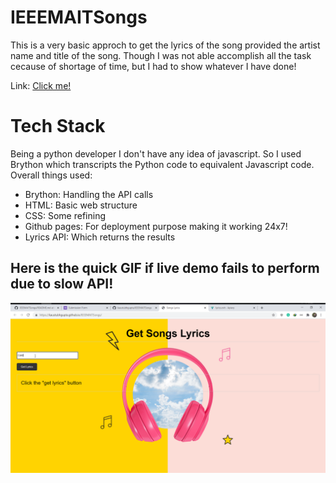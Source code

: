 # IEEEMAITSongs

This is a very basic approch to get the lyrics of the song provided the artist name and title of the song. Though I was not able accomplish all the task cecause of shortage of time, but I had to show whatever I have done!

Link: [Click me!](https://kaustubhgupta.github.io/IEEEMAITSongs/)

# Tech Stack
Being a python developer I don't have any idea of javascript. So I used Brython which transcripts the Python code to equivalent Javascript code. Overall things used:
- Brython: Handling the API calls 
- HTML: Basic web structure
- CSS: Some refining
- Github pages: For deployment purpose making it working 24x7!
- Lyrics API: Which returns the results

## Here is the quick GIF if live demo fails to perform due to slow API!
![preview](./preview.gif)
